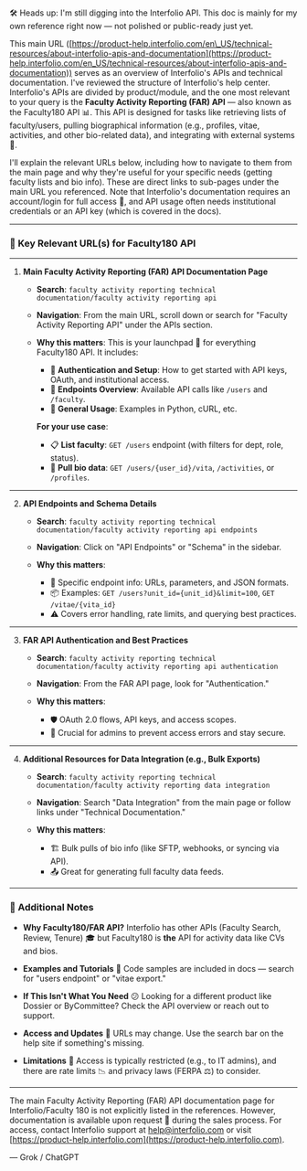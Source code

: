 🛠️ Heads up: I'm still digging into the Interfolio API. This doc is mainly for my own reference right now — not polished or public-ready just yet.

This main URL ([https://product-help.interfolio.com/en\_US/technical-resources/about-interfolio-apis-and-documentation](https://product-help.interfolio.com/en_US/technical-resources/about-interfolio-apis-and-documentation)) serves as an overview of Interfolio's APIs and technical documentation. I've reviewed the structure of Interfolio's help center. Interfolio's APIs are divided by product/module, and the one most relevant to your query is the **Faculty Activity Reporting (FAR) API** — also known as the Faculty180 API 📊. This API is designed for tasks like retrieving lists of faculty/users, pulling biographical information (e.g., profiles, vitae, activities, and other bio-related data), and integrating with external systems 🔗.

I'll explain the relevant URLs below, including how to navigate to them from the main page and why they're useful for your specific needs (getting faculty lists and bio info). These are direct links to sub-pages under the main URL you referenced. Note that Interfolio's documentation requires an account/login for full access 🔐, and API usage often needs institutional credentials or an API key (which is covered in the docs).

---

### 🔑 Key Relevant URL(s) for Faculty180 API

---

1. **Main Faculty Activity Reporting (FAR) API Documentation Page**

   * **Search**: `faculty activity reporting technical documentation/faculty activity reporting api`
   * **Navigation**: From the main URL, scroll down or search for "Faculty Activity Reporting API" under the APIs section.
   * **Why this matters**:
     This is your launchpad 🚀 for everything Faculty180 API. It includes:

     * 🔐 **Authentication and Setup**: How to get started with API keys, OAuth, and institutional access.
     * 🧭 **Endpoints Overview**: Available API calls like `/users` and `/faculty`.
     * 🧪 **General Usage**: Examples in Python, cURL, etc.

     **For your use case**:

     * 📋 **List faculty**: `GET /users` endpoint (with filters for dept, role, status).
     * 🧬 **Pull bio data**: `GET /users/{user_id}/vita`, `/activities`, or `/profiles`.

---

2. **API Endpoints and Schema Details**

   * **Search**: `faculty activity reporting technical documentation/faculty activity reporting api endpoints`
   * **Navigation**: Click on "API Endpoints" or "Schema" in the sidebar.
   * **Why this matters**:

     * 🧩 Specific endpoint info: URLs, parameters, and JSON formats.
     * 📦 Examples: `GET /users?unit_id={unit_id}&limit=100`, `GET /vitae/{vita_id}`
     * ⚠️ Covers error handling, rate limits, and querying best practices.

---

3. **FAR API Authentication and Best Practices**

   * **Search**: `faculty activity reporting technical documentation/faculty activity reporting api authentication`
   * **Navigation**: From the FAR API page, look for "Authentication."
   * **Why this matters**:

     * 🛡️ OAuth 2.0 flows, API keys, and access scopes.
     * 👥 Crucial for admins to prevent access errors and stay secure.

---

4. **Additional Resources for Data Integration (e.g., Bulk Exports)**

   * **Search**: `faculty activity reporting technical documentation/faculty activity reporting data integration`
   * **Navigation**: Search "Data Integration" from the main page or follow links under "Technical Documentation."
   * **Why this matters**:

     * 🏗️ Bulk pulls of bio info (like SFTP, webhooks, or syncing via API).
     * 📤 Great for generating full faculty data feeds.

---

### 📎 Additional Notes

* **Why Faculty180/FAR API?**
  Interfolio has other APIs (Faculty Search, Review, Tenure) 🎓 but Faculty180 is **the** API for activity data like CVs and bios.

* **Examples and Tutorials**
  🧠 Code samples are included in docs — search for "users endpoint" or "vitae export."

* **If This Isn't What You Need**
  😕 Looking for a different product like Dossier or ByCommittee? Check the API overview or reach out to support.

* **Access and Updates**
  🔄 URLs may change. Use the search bar on the help site if something's missing.

* **Limitations**
  🚧 Access is typically restricted (e.g., to IT admins), and there are rate limits 📉 and privacy laws (FERPA ⚖️) to consider.

---

The main Faculty Activity Reporting (FAR) API documentation page for Interfolio/Faculty 180 is not explicitly listed in the references. However, documentation is available upon request 📩 during the sales process. For access, contact Interfolio support at [help@interfolio.com](mailto:help@interfolio.com) or visit [https://product-help.interfolio.com](https://product-help.interfolio.com).

&mdash; Grok / ChatGPT

<br>
